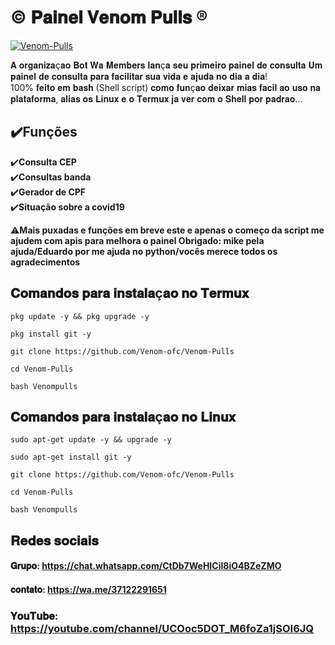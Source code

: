 # © 𝐏𝐚𝐢𝐧𝐞𝐥 𝐕𝐞𝐧𝐨𝐦 𝐏𝐮𝐥𝐥𝐬 ® 
 <div> <a href="https://ibb.co/mFtmFp6"><img src="https://i.ibb.co/JF2NFZ5/Venom-Pulls.jpg" alt="Venom-Pulls" border="0"></a>
 </div>   

 𝐀 𝐨𝐫𝐠𝐚𝐧𝐢𝐳𝐚ç𝐚𝐨 𝐁𝐨𝐭 𝐖𝐚 𝐌𝐞𝐦𝐛𝐞𝐫𝐬 𝐥𝐚𝐧ç𝐚 𝐬𝐞𝐮 𝐩𝐫𝐢𝐦𝐞𝐢𝐫𝐨 𝐩𝐚𝐢𝐧𝐞𝐥 𝐝𝐞 𝐜𝐨𝐧𝐬𝐮𝐥𝐭𝐚 
𝐔𝐦 𝐩𝐚𝐢𝐧𝐞𝐥 𝐝𝐞 𝐜𝐨𝐧𝐬𝐮𝐥𝐭𝐚 𝐩𝐚𝐫𝐚 𝐟𝐚𝐜𝐢𝐥𝐢𝐭𝐚𝐫 𝐬𝐮𝐚 𝐯𝐢𝐝𝐚 𝐞 𝐚𝐣𝐮𝐝𝐚 𝐧𝐨 𝐝𝐢𝐚 𝐚 𝐝𝐢𝐚!  
100% 𝐟𝐞𝐢𝐭𝐨 𝐞𝐦 𝐛𝐚𝐬𝐡 (Shell script) 𝐜𝐨𝐦𝐨 𝐟𝐮𝐧ç𝐚𝐨 𝐝𝐞𝐢𝐱𝐚𝐫 𝐦𝐢𝐚𝐬 𝐟𝐚𝐜𝐢𝐥 𝐚𝐨 𝐮𝐬𝐨 𝐧𝐚 𝐩𝐥𝐚𝐭𝐚𝐟𝐨𝐫𝐦𝐚, 
𝐚𝐥𝐢𝐚𝐬 𝐨𝐬 𝐋𝐢𝐧𝐮𝐱 𝐞 𝐨 𝐓𝐞𝐫𝐦𝐮𝐱 𝐣𝐚 𝐯𝐞𝐫 𝐜𝐨𝐦 𝐨 𝐒𝐡𝐞𝐥𝐥 𝐩𝐨𝐫 𝐩𝐚𝐝𝐫𝐚𝐨...  

## ✔️**Funções** 

✔️**Consulta CEP**  
✔️**Consultas banda**  
✔️**Gerador de CPF**  
✔️**Situação sobre a covid19** 


 ⚠️**Mais puxadas e funções em breve este e apenas o começo da script me ajudem com apis para melhora o painel Obrigado: mike pela ajuda/Eduardo por me ajuda no python/vocês merece todos os agradecimentos**   

## 𝐂𝐨𝐦𝐚𝐧𝐝𝐨𝐬 𝐩𝐚𝐫𝐚 𝐢𝐧𝐬𝐭𝐚𝐥𝐚ç𝐚𝐨 𝐧𝐨 𝐓𝐞𝐫𝐦𝐮𝐱 

``` 
pkg update -y && pkg upgrade -y 

pkg install git -y 

git clone https://github.com/Venom-ofc/Venom-Pulls

cd Venom-Pulls 

bash Venompulls 
``` 

## 𝐂𝐨𝐦𝐚𝐧𝐝𝐨𝐬 𝐩𝐚𝐫𝐚 𝐢𝐧𝐬𝐭𝐚𝐥𝐚ç𝐚𝐨 𝐧𝐨 𝐋𝐢𝐧𝐮𝐱 

``` 
sudo apt-get update -y && upgrade -y

sudo apt-get install git -y

git clone https://github.com/Venom-ofc/Venom-Pulls

cd Venom-Pulls 

bash Venompulls
``` 

## 𝐑𝐞𝐝𝐞𝐬 𝐬𝐨𝐜𝐢𝐚𝐢𝐬 

#### 𝐆𝐫𝐮𝐩𝐨: https://chat.whatsapp.com/CtDb7WeHICiI8iO4BZeZMO  

#### 𝐜𝐨𝐧𝐭𝐚𝐭𝐨: https://wa.me/37122291651 

### 𝐘𝐨𝐮𝐓𝐮𝐛𝐞: https://youtube.com/channel/UCOoc5DOT_M6foZa1jSOI6JQ
